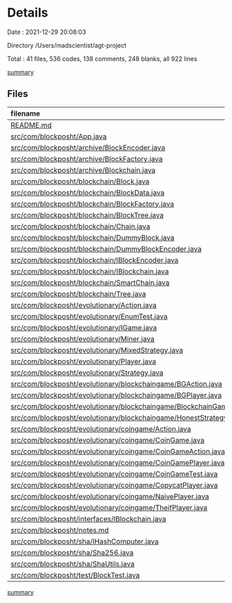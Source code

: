 # Details

Date : 2021-12-29 20:08:03

Directory /Users/madscientist/agt-project

Total : 41 files,  536 codes, 138 comments, 248 blanks, all 922 lines

[summary](results.md)

## Files
| filename | language | code | comment | blank | total |
| :--- | :--- | ---: | ---: | ---: | ---: |
| [README.md](/README.md) | Markdown | 1 | 0 | 0 | 1 |
| [src/com/blockposht/App.java](/src/com/blockposht/App.java) | Java | 6 | 0 | 4 | 10 |
| [src/com/blockposht/archive/BlockEncoder.java](/src/com/blockposht/archive/BlockEncoder.java) | Java | 1 | 9 | 5 | 15 |
| [src/com/blockposht/archive/BlockFactory.java](/src/com/blockposht/archive/BlockFactory.java) | Java | 0 | 18 | 8 | 26 |
| [src/com/blockposht/archive/Blockchain.java](/src/com/blockposht/archive/Blockchain.java) | Java | 0 | 49 | 14 | 63 |
| [src/com/blockposht/blockchain/Block.java](/src/com/blockposht/blockchain/Block.java) | Java | 33 | 0 | 9 | 42 |
| [src/com/blockposht/blockchain/BlockData.java](/src/com/blockposht/blockchain/BlockData.java) | Java | 15 | 0 | 6 | 21 |
| [src/com/blockposht/blockchain/BlockFactory.java](/src/com/blockposht/blockchain/BlockFactory.java) | Java | 18 | 0 | 8 | 26 |
| [src/com/blockposht/blockchain/BlockTree.java](/src/com/blockposht/blockchain/BlockTree.java) | Java | 0 | 7 | 4 | 11 |
| [src/com/blockposht/blockchain/Chain.java](/src/com/blockposht/blockchain/Chain.java) | Java | 70 | 9 | 24 | 103 |
| [src/com/blockposht/blockchain/DummyBlock.java](/src/com/blockposht/blockchain/DummyBlock.java) | Java | 7 | 0 | 3 | 10 |
| [src/com/blockposht/blockchain/DummyBlockEncoder.java](/src/com/blockposht/blockchain/DummyBlockEncoder.java) | Java | 6 | 0 | 2 | 8 |
| [src/com/blockposht/blockchain/IBlockEncoder.java](/src/com/blockposht/blockchain/IBlockEncoder.java) | Java | 4 | 0 | 2 | 6 |
| [src/com/blockposht/blockchain/IBlockchain.java](/src/com/blockposht/blockchain/IBlockchain.java) | Java | 4 | 0 | 3 | 7 |
| [src/com/blockposht/blockchain/SmartChain.java](/src/com/blockposht/blockchain/SmartChain.java) | Java | 6 | 0 | 3 | 9 |
| [src/com/blockposht/blockchain/Tree.java](/src/com/blockposht/blockchain/Tree.java) | Java | 0 | 28 | 12 | 40 |
| [src/com/blockposht/evolutionary/Action.java](/src/com/blockposht/evolutionary/Action.java) | Java | 3 | 0 | 3 | 6 |
| [src/com/blockposht/evolutionary/EnumTest.java](/src/com/blockposht/evolutionary/EnumTest.java) | Java | 16 | 5 | 5 | 26 |
| [src/com/blockposht/evolutionary/IGame.java](/src/com/blockposht/evolutionary/IGame.java) | Java | 7 | 0 | 4 | 11 |
| [src/com/blockposht/evolutionary/Miner.java](/src/com/blockposht/evolutionary/Miner.java) | Java | 5 | 0 | 2 | 7 |
| [src/com/blockposht/evolutionary/MixedStrategy.java](/src/com/blockposht/evolutionary/MixedStrategy.java) | Java | 0 | 6 | 3 | 9 |
| [src/com/blockposht/evolutionary/Player.java](/src/com/blockposht/evolutionary/Player.java) | Java | 14 | 0 | 5 | 19 |
| [src/com/blockposht/evolutionary/Strategy.java](/src/com/blockposht/evolutionary/Strategy.java) | Java | 20 | 0 | 7 | 27 |
| [src/com/blockposht/evolutionary/blockchaingame/BGAction.java](/src/com/blockposht/evolutionary/blockchaingame/BGAction.java) | Java | 12 | 0 | 5 | 17 |
| [src/com/blockposht/evolutionary/blockchaingame/BGPlayer.java](/src/com/blockposht/evolutionary/blockchaingame/BGPlayer.java) | Java | 11 | 2 | 6 | 19 |
| [src/com/blockposht/evolutionary/blockchaingame/BlockchainGame.java](/src/com/blockposht/evolutionary/blockchaingame/BlockchainGame.java) | Java | 25 | 3 | 12 | 40 |
| [src/com/blockposht/evolutionary/blockchaingame/HonestStrategy.java](/src/com/blockposht/evolutionary/blockchaingame/HonestStrategy.java) | Java | 17 | 2 | 6 | 25 |
| [src/com/blockposht/evolutionary/coingame/Action.java](/src/com/blockposht/evolutionary/coingame/Action.java) | Java | 3 | 0 | 3 | 6 |
| [src/com/blockposht/evolutionary/coingame/CoinGame.java](/src/com/blockposht/evolutionary/coingame/CoinGame.java) | Java | 68 | 0 | 15 | 83 |
| [src/com/blockposht/evolutionary/coingame/CoinGameAction.java](/src/com/blockposht/evolutionary/coingame/CoinGameAction.java) | Java | 16 | 0 | 6 | 22 |
| [src/com/blockposht/evolutionary/coingame/CoinGamePlayer.java](/src/com/blockposht/evolutionary/coingame/CoinGamePlayer.java) | Java | 22 | 0 | 8 | 30 |
| [src/com/blockposht/evolutionary/coingame/CoinGameTest.java](/src/com/blockposht/evolutionary/coingame/CoinGameTest.java) | Java | 14 | 0 | 7 | 21 |
| [src/com/blockposht/evolutionary/coingame/CopycatPlayer.java](/src/com/blockposht/evolutionary/coingame/CopycatPlayer.java) | Java | 19 | 0 | 7 | 26 |
| [src/com/blockposht/evolutionary/coingame/NaivePlayer.java](/src/com/blockposht/evolutionary/coingame/NaivePlayer.java) | Java | 11 | 0 | 6 | 17 |
| [src/com/blockposht/evolutionary/coingame/TheifPlayer.java](/src/com/blockposht/evolutionary/coingame/TheifPlayer.java) | Java | 11 | 0 | 5 | 16 |
| [src/com/blockposht/interfaces/IBlockchain.java](/src/com/blockposht/interfaces/IBlockchain.java) | Java | 6 | 0 | 3 | 9 |
| [src/com/blockposht/notes.md](/src/com/blockposht/notes.md) | Markdown | 3 | 0 | 2 | 5 |
| [src/com/blockposht/sha/IHashComputer.java](/src/com/blockposht/sha/IHashComputer.java) | Java | 4 | 0 | 2 | 6 |
| [src/com/blockposht/sha/Sha256.java](/src/com/blockposht/sha/Sha256.java) | Java | 15 | 0 | 9 | 24 |
| [src/com/blockposht/sha/ShaUtils.java](/src/com/blockposht/sha/ShaUtils.java) | Java | 26 | 0 | 6 | 32 |
| [src/com/blockposht/test/BlockTest.java](/src/com/blockposht/test/BlockTest.java) | Java | 17 | 0 | 4 | 21 |

[summary](results.md)
